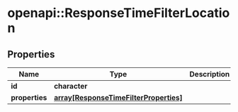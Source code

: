 # openapi::ResponseTimeFilterLocation


## Properties
Name | Type | Description | Notes
------------ | ------------- | ------------- | -------------
**id** | **character** |  | 
**properties** | [**array[ResponseTimeFilterProperties]**](ResponseTimeFilterProperties.md) |  | 


